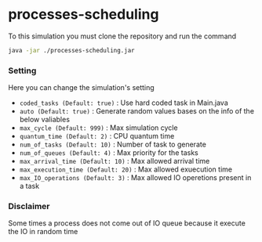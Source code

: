 # processes-scheduling

To this simulation you must clone the repository and run the command
```bash
java -jar ./processes-scheduling.jar
```

### Setting
Here you can change the simulation's setting
 - ```coded_tasks (Default: true)``` : Use hard coded task in Main.java
 - ```auto (Default: true)``` : Generate random values bases on the info of the below valiables
 - ```max_cycle (Default: 999)``` : Max simulation cycle
 - ```quantum_time (Default: 2)``` : CPU quantum time
 - ```num_of_tasks (Default: 10)``` : Number of task to generate
 - ```num_of_queues (Default: 4)``` : Max priority for the tasks
 - ```max_arrival_time (Default: 10)``` : Max allowed arrival time
 - ```max_execution_time (Default: 20)``` : Max allowed exuecution time
 - ```max_IO_operations (Default: 3)``` : Max allowed IO operetions present in a task

### Disclaimer
Some times a process does not come out of IO queue because it execute the IO in random time
